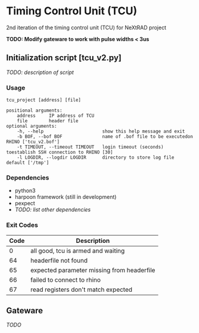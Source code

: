 # Timing Control Unit (TCU)

2nd iteration of the timing control unit (TCU) for NeXtRAD project

**TODO: Modify gateware to work with pulse widths < 3us**

## Initialization script [tcu_v2.py]

*TODO: description of script*

### Usage
```
tcu_project [address] [file]

positional arguments:  
    address     IP address of TCU  
    file        header file  
optional arguments:  
    -h, --help                      show this help message and exit  
    -b BOF, --bof BOF               name of .bof file to be executedon RHINO ['tcu_v2.bof']  
    -t TIMEOUT, --timeout TIMEOUT   login timeout (seconds) toestablish SSH connection to RHINO [30]  
    -l LOGDIR, --logdir LOGDIR      directory to store log file default ['/tmp']
```  

### Dependencies

*   python3
*   harpoon framework (still in development)
*   pexpect
*   *TODO: list other dependencies*

### Exit Codes
| Code | Description |
| ------ | ------ |
| 0 | all good, tcu is armed and waiting |
| 64 | headerfile not found |
| 65 | expected parameter missing from headerfile |
| 66 | failed to connect to rhino |
| 67 | read registers don't match expected |

## Gateware

*TODO*
